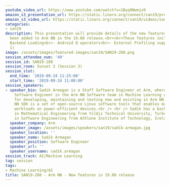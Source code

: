 ```yaml
---
youtube_video_url: https://www.youtube.com/watch?v=1Byq9Nwmjz0
amazon_s3_presentation_url: https://static.linaro.org/connect/san19/presentations/san19-208.pdf
amazon_s3_video_url: https://static.linaro.org/connect/san19/videos/san19-208.mp4
categories:
- san19
description: This presentation will provide details of the new features that have
  been added to Arm NN in the 19.08 release.<br><br>These features include:<br>- Dynamic
  Backend Loading<br>- Android Q operators<br>- External Profiling support (Phase
  1)
image: /assets/images/featured-images/san19/SAN19-208.png
session_attendee_num: '49'
session_id: SAN19-208
session_room: Sunset 3 (Session 3)
session_slot:
  end_time: '2019-09-24 11:25:00'
  start_time: '2019-09-24 11:00:00'
session_speakers:
- speaker_bio: Sadik Armagan is a Staff Software Engineer at Arm, where Sadik is a
    Software Engineer in the Arm NN Software team in Machine Learning group, responsible
    for developing, maintaining and testing new and existing in Arm NN SDK. The Arm
    NN SDK is a set of open-source Linux software tools that enables machine learning
    workloads on power-efficient devices.<br /> <br /> Sadik has a bachelor degree
    in Mathematical Engineering from Yildiz Technical University, Turkey (2008), M.Sc
    in Software Engineering from Athlone Institute of Technology, Ireland (2010).
  speaker_company: Arm
  speaker_image: /assets/images/speakers/san19/sadik-armagan.jpg
  speaker_location: ''
  speaker_name: Sadik Armagan
  speaker_position: Software Engineer
  speaker_url: ''
  speaker_username: sadik.armagan
session_track: AI/Machine Learning
tag: session
tags:
- Machine Learning/AI
title: SAN19-208 - Arm NN - New features in 19.08 release
---
```


